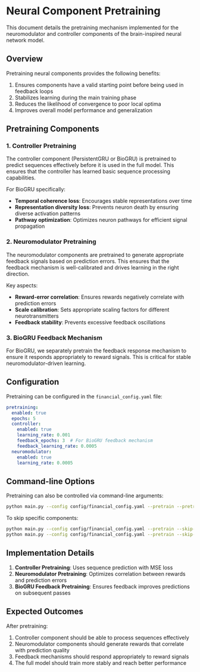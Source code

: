 # Neural Component Pretraining

This document details the pretraining mechanism implemented for the neuromodulator and controller components of the brain-inspired neural network model.

## Overview

Pretraining neural components provides the following benefits:
1. Ensures components have a valid starting point before being used in feedback loops
2. Stabilizes learning during the main training phase
3. Reduces the likelihood of convergence to poor local optima
4. Improves overall model performance and generalization

## Pretraining Components

### 1. Controller Pretraining

The controller component (PersistentGRU or BioGRU) is pretrained to predict sequences effectively before it is used in the full model. This ensures that the controller has learned basic sequence processing capabilities.

For BioGRU specifically:
- **Temporal coherence loss**: Encourages stable representations over time
- **Representation diversity loss**: Prevents neuron death by ensuring diverse activation patterns
- **Pathway optimization**: Optimizes neuron pathways for efficient signal propagation

### 2. Neuromodulator Pretraining

The neuromodulator components are pretrained to generate appropriate feedback signals based on prediction errors. This ensures that the feedback mechanism is well-calibrated and drives learning in the right direction.

Key aspects:
- **Reward-error correlation**: Ensures rewards negatively correlate with prediction errors
- **Scale calibration**: Sets appropriate scaling factors for different neurotransmitters
- **Feedback stability**: Prevents excessive feedback oscillations

### 3. BioGRU Feedback Mechanism

For BioGRU, we separately pretrain the feedback response mechanism to ensure it responds appropriately to reward signals. This is critical for stable neuromodulator-driven learning.

## Configuration

Pretraining can be configured in the `financial_config.yaml` file:

```yaml
pretraining:
  enabled: true
  epochs: 5
  controller:
    enabled: true
    learning_rate: 0.001
    feedback_epochs: 3  # For BioGRU feedback mechanism
    feedback_learning_rate: 0.0005
  neuromodulator:
    enabled: true
    learning_rate: 0.0005
```

## Command-line Options

Pretraining can also be controlled via command-line arguments:

```bash
python main.py --config config/financial_config.yaml --pretrain --pretrain-epochs 10
```

To skip specific components:

```bash
python main.py --config config/financial_config.yaml --pretrain --skip-controller-pretrain
python main.py --config config/financial_config.yaml --pretrain --skip-neuromod-pretrain
```

## Implementation Details

1. **Controller Pretraining**: Uses sequence prediction with MSE loss
2. **Neuromodulator Pretraining**: Optimizes correlation between rewards and prediction errors
3. **BioGRU Feedback Pretraining**: Ensures feedback improves predictions on subsequent passes

## Expected Outcomes

After pretraining:
1. Controller component should be able to process sequences effectively
2. Neuromodulator components should generate rewards that correlate with prediction quality
3. Feedback mechanisms should respond appropriately to reward signals
4. The full model should train more stably and reach better performance
